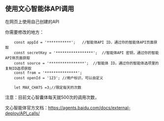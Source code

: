 ## 使用文心智能体API调用
在网页上使用自己创建的API

你需要修改的地方：

        const appId = '***********';   //智能体API ID，通过你的智能体API页面获取
        const secretKey = '*****************';  //智能体API 密钥，通过你的智能API体页面获取
        const source = '****************';  //智能体 ID，通过你的智能体选项里的复制ID选项获取
        const from = '***************';
        const openId = '123'; //用户标识，可以自定义

        let MAX_CHATS =3;//限定每天的次数


注意：目前文心智囊体每天就500次的调用次数，

文心智能体官方文档：https://agents.baidu.com/docs/external-deploy/API_calls/

